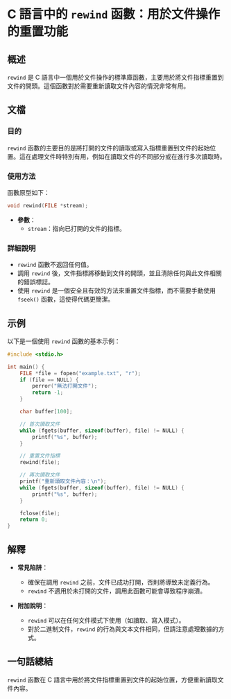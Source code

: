 <!--
Meta Description: # C 語言中的 `rewind` 函數：用於文件操作的重置功能 ## 概述 `rewind` 是 C 語言中一個用於文件操作的標準庫函數，主要用於將文件指標重置到文件的開頭。這個函數對於需要重新讀取文件內容的情況非常有用。 ## 文檔 ### 目的 `rewind` 函數的主要目的是將打開的文件的...
Meta Keywords: rewind, file, buffer, null, printf
-->

# C 語言中的 `rewind` 函數：用於文件操作的重置功能

## 概述
`rewind` 是 C 語言中一個用於文件操作的標準庫函數，主要用於將文件指標重置到文件的開頭。這個函數對於需要重新讀取文件內容的情況非常有用。

## 文檔
### 目的
`rewind` 函數的主要目的是將打開的文件的讀取或寫入指標重置到文件的起始位置。這在處理文件時特別有用，例如在讀取文件的不同部分或在進行多次讀取時。

### 使用方法
函數原型如下：
```c
void rewind(FILE *stream);
```

- **參數**：
  - `stream`：指向已打開的文件的指標。

### 詳細說明
- `rewind` 函數不返回任何值。
- 調用 `rewind` 後，文件指標將移動到文件的開頭，並且清除任何與此文件相關的錯誤標誌。
- 使用 `rewind` 是一個安全且有效的方法來重置文件指標，而不需要手動使用 `fseek()` 函數，這使得代碼更簡潔。

## 示例
以下是一個使用 `rewind` 函數的基本示例：

```c
#include <stdio.h>

int main() {
    FILE *file = fopen("example.txt", "r");
    if (file == NULL) {
        perror("無法打開文件");
        return -1;
    }

    char buffer[100];

    // 首次讀取文件
    while (fgets(buffer, sizeof(buffer), file) != NULL) {
        printf("%s", buffer);
    }

    // 重置文件指標
    rewind(file);

    // 再次讀取文件
    printf("重新讀取文件內容：\n");
    while (fgets(buffer, sizeof(buffer), file) != NULL) {
        printf("%s", buffer);
    }

    fclose(file);
    return 0;
}
```

## 解釋
- **常見陷阱**：
  - 確保在調用 `rewind` 之前，文件已成功打開，否則將導致未定義行為。
  - `rewind` 不適用於未打開的文件，調用此函數可能會導致程序崩潰。

- **附加說明**：
  - `rewind` 可以在任何文件模式下使用（如讀取、寫入模式）。
  - 對於二進制文件，`rewind` 的行為與文本文件相同，但請注意處理數據的方式。

## 一句話總結
`rewind` 函數在 C 語言中用於將文件指標重置到文件的起始位置，方便重新讀取文件內容。